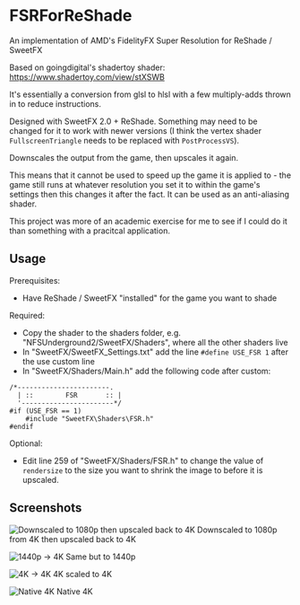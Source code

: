 # FSRForReShade
An implementation of AMD's FidelityFX Super Resolution for ReShade / SweetFX

Based on goingdigital's shadertoy shader: https://www.shadertoy.com/view/stXSWB

It's essentially a conversion from glsl to hlsl with a few multiply-adds thrown in to reduce instructions.

Designed with SweetFX 2.0 + ReShade. Something may need to be changed for it to work with newer versions (I think the vertex shader `FullscreenTriangle` needs to be replaced with `PostProcessVS`).

Downscales the output from the game, then upscales it again.

This means that it cannot be used to speed up the game it is applied to - the game still runs at whatever resolution you set it to within the game's settings then this changes it after the fact.
It can be used as an anti-aliasing shader.

This project was more of an academic exercise for me to see if I could do it than something with a pracitcal application.

## Usage

Prerequisites:

- Have ReShade / SweetFX "installed" for the game you want to shade

Required:

- Copy the shader to the shaders folder, e.g. "NFSUnderground2/SweetFX/Shaders", where all the other shaders live
- In "SweetFX/SweetFX_Settings.txt" add the line `#define USE_FSR 1` after the use custom line
- In "SweetFX/Shaders/Main.h" add the following code after custom:

```
/*-----------------------.
  | ::        FSR       :: |
  '-----------------------*/
#if (USE_FSR == 1)
	#include "SweetFX\Shaders\FSR.h"
#endif
```

Optional:

- Edit line 259 of "SweetFX/Shaders/FSR.h" to change the value of `rendersize` to the size you want to shrink the image to before it is upscaled.

## Screenshots

![Downscaled to 1080p then upscaled back to 4K](https://i.imgur.com/GKFamm4.jpg)
Downscaled to 1080p from 4K then upscaled back to 4K

![1440p -> 4K](https://i.imgur.com/Pg4vsFG.jpg)
Same but to 1440p

![4K -> 4K](https://i.imgur.com/esr8xRN.jpg)
4K scaled to 4K

![Native 4K](https://i.imgur.com/UuRuIgJ.jpg)
Native 4K
